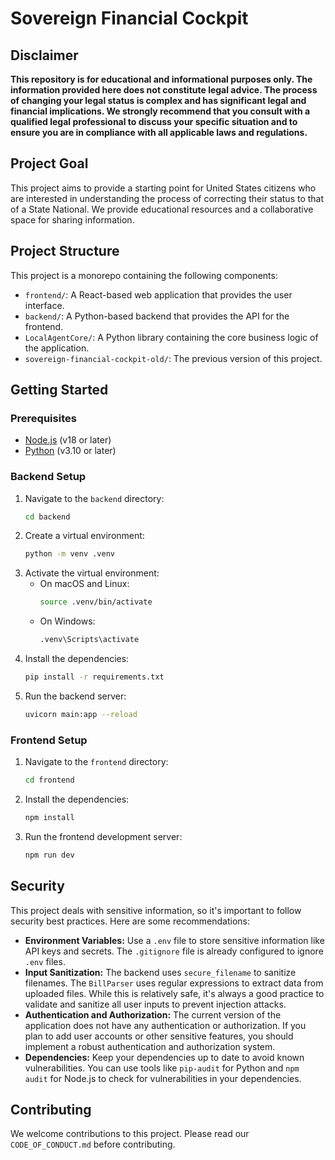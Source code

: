 # Sovereign Financial Cockpit

## Disclaimer

**This repository is for educational and informational purposes only. The information provided here does not constitute legal advice. The process of changing your legal status is complex and has significant legal and financial implications. We strongly recommend that you consult with a qualified legal professional to discuss your specific situation and to ensure you are in compliance with all applicable laws and regulations.**

## Project Goal

This project aims to provide a starting point for United States citizens who are interested in understanding the process of correcting their status to that of a State National. We provide educational resources and a collaborative space for sharing information.

## Project Structure

This project is a monorepo containing the following components:

*   `frontend/`: A React-based web application that provides the user interface.
*   `backend/`: A Python-based backend that provides the API for the frontend.
*   `LocalAgentCore/`: A Python library containing the core business logic of the application.
*   `sovereign-financial-cockpit-old/`: The previous version of this project.

## Getting Started

### Prerequisites

*   [Node.js](https://nodejs.org/en/) (v18 or later)
*   [Python](https://www.python.org/downloads/) (v3.10 or later)

### Backend Setup

1.  Navigate to the `backend` directory:
    ```bash
    cd backend
    ```
2.  Create a virtual environment:
    ```bash
    python -m venv .venv
    ```
3.  Activate the virtual environment:
    *   On macOS and Linux:
        ```bash
        source .venv/bin/activate
        ```
    *   On Windows:
        ```bash
        .venv\Scripts\activate
        ```
4.  Install the dependencies:
    ```bash
    pip install -r requirements.txt
    ```
5.  Run the backend server:
    ```bash
    uvicorn main:app --reload
    ```

### Frontend Setup

1.  Navigate to the `frontend` directory:
    ```bash
    cd frontend
    ```
2.  Install the dependencies:
    ```bash
    npm install
    ```
3.  Run the frontend development server:
    ```bash
    npm run dev
    ```

## Security

This project deals with sensitive information, so it's important to follow security best practices. Here are some recommendations:

*   **Environment Variables:** Use a `.env` file to store sensitive information like API keys and secrets. The `.gitignore` file is already configured to ignore `.env` files.
*   **Input Sanitization:** The backend uses `secure_filename` to sanitize filenames. The `BillParser` uses regular expressions to extract data from uploaded files. While this is relatively safe, it's always a good practice to validate and sanitize all user inputs to prevent injection attacks.
*   **Authentication and Authorization:** The current version of the application does not have any authentication or authorization. If you plan to add user accounts or other sensitive features, you should implement a robust authentication and authorization system.
*   **Dependencies:** Keep your dependencies up to date to avoid known vulnerabilities. You can use tools like `pip-audit` for Python and `npm audit` for Node.js to check for vulnerabilities in your dependencies.

## Contributing

We welcome contributions to this project. Please read our `CODE_OF_CONDUCT.md` before contributing.
